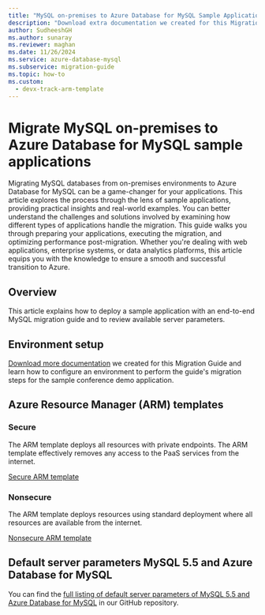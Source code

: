 ```yaml
---
title: "MySQL on-premises to Azure Database for MySQL Sample Applications"
description: "Download extra documentation we created for this Migration Guide and learn how to configure."
author: SudheeshGH
ms.author: sunaray
ms.reviewer: maghan
ms.date: 11/26/2024
ms.service: azure-database-mysql
ms.subservice: migration-guide
ms.topic: how-to
ms.custom:
  - devx-track-arm-template
---
```


# Migrate MySQL on-premises to Azure Database for MySQL sample applications

Migrating MySQL databases from on-premises environments to Azure Database for MySQL can be a game-changer for your applications. This article explores the process through the lens of sample applications, providing practical insights and real-world examples. You can better understand the challenges and solutions involved by examining how different types of applications handle the migration. This guide walks you through preparing your applications, executing the migration, and optimizing performance post-migration. Whether you're dealing with web applications, enterprise systems, or data analytics platforms, this article equips you with the knowledge to ensure a smooth and successful transition to Azure.

## Overview

This article explains how to deploy a sample application with an end-to-end MySQL migration guide and to review available server parameters.

## Environment setup

[Download more documentation](https://github.com/Azure/azure-mysql/blob/master/MigrationGuide/MySQL%20Migration%20Guide_v1.1%20Appendix%20A.pdf) we created for this Migration Guide and learn how to configure an environment to perform the guide's migration steps for the sample conference demo application.

## Azure Resource Manager (ARM) templates

### Secure

The ARM template deploys all resources with private endpoints. The ARM template effectively removes any access to the PaaS services from the internet.

[Secure ARM template](https://github.com/Azure/azure-mysql/tree/master/MigrationGuide/arm-templates/ExampleWithMigration)

### Nonsecure

The ARM template deploys resources using standard deployment where all resources are available from the internet.

[Nonsecure ARM template](https://github.com/Azure/azure-mysql/tree/master/MigrationGuide/arm-templates/ExampleWithMigrationSecure)

## Default server parameters MySQL 5.5 and Azure Database for MySQL

You can find the [full listing of default server parameters of MySQL 5.5 and Azure Database for MySQL](https://github.com/Azure/azure-mysql/blob/master/MigrationGuide/MySQL%20Migration%20Guide_v1.1%20Appendix%20C.pdf) in our GitHub repository.
